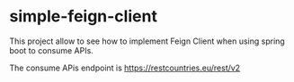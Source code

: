 # simple-feign-client

This project allow to see how to implement Feign Client when using spring boot to consume APIs.

The consume APis endpoint is https://restcountries.eu/rest/v2
